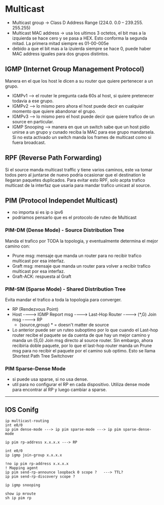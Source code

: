 # Multicast
- Multicast group -> Class D Address Range (224.0. 0.0 – 239.255. 255.255)
- Multicast MAC address -> usa los ultimos 3 octetos, el bit mas a la izquierda se hace cero y se pasa a HEX. Esto conforma la segunda mitad. La primera mitad siempre es 01-00-005e
- debido a que el bit mas a la izuierda siempre se hace 0, puede haber MAC address iguales para dos grupos distintos.

## IGMP (Internet Group Management Protocol)
Manera en el que los host le dicen a su router que quiere pertenecer a un grupo.
- IGMPv1 --> el router le pregunta cada 60s al host, si quiere pretenecer todavia a ese grupo.
- IGMPv2 --> lo mismo pero ahora el host puede decir en cualquier momento que quiere abandonar el grupo.
- IGMPv3 --> lo mismo pero el host puede decir que quiere trafico de un source en particular.
- IGMP Snooping --> manera en que un switch sabe que un host pidio unirse a un grupo y cunado reciba la MAC para ese grupo mandarsela. Si no esta activado un switch manda los frames de multicast como si fuera broadcast.

## RPF (Reverse Path Forwarding)
Si el source manda multicast traffic y tiene varios caminos, este va tomar todos pero al juntarse de nuevo podria ocasionar que el destination le llegaran paquetes duplicados. Para evitar esto RPF, solo acpta trafico multicast de la interfaz que usaria para mandar trafico unicast al source.


## PIM (Protocol Independet Multicast)
- no importa si es ip o ipv6
- podriamos pensarlo que es el protocolo de ruteo de Multicast
### PIM-DM (Dense Mode) - Source Distribution Tree
Manda el trafico por TODA la topologia, y eventualmente determina el mejor camino con:
- Prune msg: mensaje que manda un router para no recibir trafico multicast por esa interfaz.
- Graft msg: mensaje que manda un router para volver a recibir trafico multicast por esa interfaz.
- Graft-ACK: respuesta al Graft
### PIM-SM (Sparse Mode) - Shared Distribution Tree
Evita mandar el trafico a toda la topologia para converger.
- RP (Rendezvous Point)
- Host ----> IGMP Report msg ----> Last-Hop Router ----> (*,G) Join msg ----> RP
  - (source,group) * = doesn't matter de source
- Lo anterior puede ser un ruteo suboptimo por lo que cuando el Last-hop router recibe el paquete se da cuenta de que hay un mejor camino y manda un (S,G) Join msg directo al source router. Sin embargo, ahora recibiria doble paquete, por lo que el last-hop router manda un Prune msg para no recibir el paquete por el camino sub optimo. Esto se llama Shortest Path Tree Switchover
### PIM Sparse-Dense Mode
- si puede usa sparse, si no usa dense.
- util para no configurar el RP en cada dispositivo. Utiliza dense mode para encontrar al RP y luego cambiar a sparse.

----

## IOS Conifg

```
ip multicast-routing
int e0/0
ip pim dense-mode ---> ip pim sparse-mode ---> ip pim sparse-dense-mode
```
```
ip pim rp-address x.x.x.x ---> RP
```
```
int e0/0
ip igmp join-group x.x.x.x
```
```
!no ip pim rp-address x.x.x.x
! Mapping agent
ip pim send-rp-announce loopback 0 scope ?   ---> TTL?
ip pim send-rp-discovery scope ?

```
```
ip igmp snooping
```
```
show ip mroute
sh ip pim rp
```


